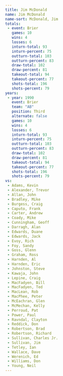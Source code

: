 ```yaml
---
title: Jim McDonald
name: Jim McDonald
name-sort: McDonald, Jim
totals:
 - event: Brier
   games: 10
   wins: 4
   losses: 6
   inturn-total: 93
   inturn-percent: 75
   outturn-total: 103
   outturn-percent: 83
   draw-total: 102
   draw-percent: 81
   takeout-total: 94
   takeout-percent: 77
   shots-total: 196
   shots-percent: 79
years:
 - year: 1990
   event: Brier
   team: "AB"
   position: Third
   alternate: false
   games: 10
   wins: 4
   losses: 6
   inturn-total: 93
   inturn-percent: 75
   outturn-total: 103
   outturn-percent: 83
   draw-total: 102
   draw-percent: 81
   takeout-total: 94
   takeout-percent: 77
   shots-total: 196
   shots-percent: 79
vs:
 - Adams, Kevin
 - Alexander, Trevor
 - Allan, John
 - Bradley, Mike
 - Burgess, Craig
 - Caputo, Frank
 - Carter, Andrew
 - Coady, Mike
 - Cunningham, Geoff
 - Darragh, Alan
 - Edwards, Duane
 - Edwards, Jack
 - Evoy, Rich
 - Foy, Sandy
 - Goss, Glenn
 - Graham, Ross
 - Harnden, Al
 - Harnden, Eric
 - Johnston, Steve
 - Kawaja, John
 - Lepine, Craig
 - MacFadyen, Bill
 - MacFadyen, Ted
 - MacLean, Rob
 - MacPhee, Peter
 - McEachran, Glen
 - McMechan, Kelly
 - Perroud, Pat
 - Power, Paul
 - Ravndal, Clayton
 - Reddick, Don
 - Robertson, Brad
 - Robertson, Richard
 - Sullivan, Charles Jr.
 - Sullivan, Jim
 - Tetley, Ian
 - Wallace, Dave
 - Werenich, Ed
 - Williams, Don
 - Young, Neil
---
```

